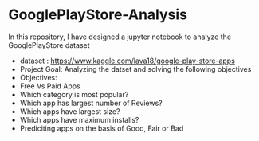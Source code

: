 # GooglePlayStore-Analysis
In this repository, I have designed a jupyter notebook to analyze the GooglePlayStore dataset
* dataset : https://www.kaggle.com/lava18/google-play-store-apps
* Project Goal: Analyzing the datset and solving the following objectives
* Objectives: 
* Free Vs Paid Apps
* Which category is most popular?
* Which app has largest number of Reviews?
* Which apps have largest size?
* Which apps have maximum installs?
* Prediciting apps on the basis of Good, Fair or Bad
